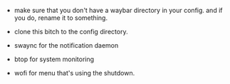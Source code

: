 - make sure that you don't have a waybar directory in your config. and if you do, rename it to something.
- clone this bitch to the config directory. 

- swaync for the notification daemon
- btop for system monitoring
- wofi for menu that's using the shutdown.
